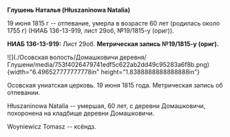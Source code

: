 **Глушень Наталья (Hłuszaninowa Natalia)**

19 июня 1815 г -- отпевание, умерла в возрасте 60 лет (родилась около
1755 г) (НИАБ 136-13-919, лист 29об, №19/1815-у (ориг)).

**НИАБ 136-13-919:** Лист 29об. **Метрическая запись №19/1815-у
(ориг).**

![](./Осовская волость/Домашковичи деревня/Глушени/media/753f4026479741edf5c622ab2dd49c95283a6f8b.png){width="6.496527777777778in"
height="1.8388888888888888in"}

Осовская униатская церковь. 19 июня 1815 года. Метрическая запись об
отпевании.

Hłuszaninowa Natalia -- умершая, 60 лет, с деревни Домашковичи,
похоронена на кладбище деревни Домашковичи.

Woyniewicz Tomasz -- ксёндз.
